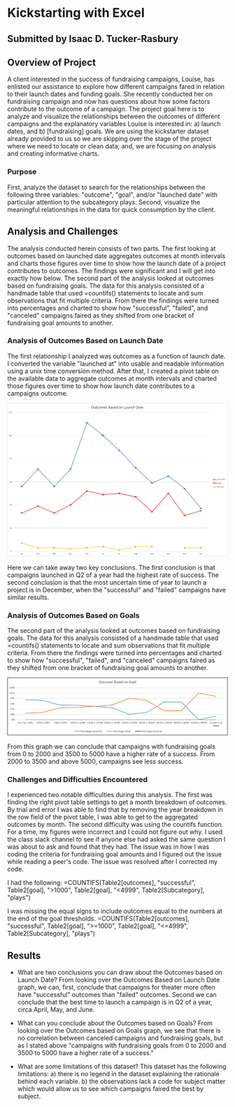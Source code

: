 # Kickstarting with Excel
Submitted by Isaac D. Tucker-Rasbury
---

## Overview of Project
A client interested in the success of fundraising campaigns, Louise, has enlisted our assistance
to explore how different campaigns fared in relation to their launch dates and funding goals. 
She recently conducted her on fundraising campaign and now has questions about how some factors 
contribute to the outcome of a campaign. The project goal here is to analyze and visualize
the relationships between the outcomes of different campaigns and the explanatory variables
Louise is interested in: a) launch dates, and b) [fundraising] goals. We are using the 
kickstarter dataset already provided to us so we are skipping over the stage of the 
project where we need to locate or clean data; and, we are focusing on analysis and creating informative charts.


### Purpose
First, analyze the dataset to search for the relationships between the following three 
variables: "outcome", "goal", and/or "launched date" with particular attention to the subcategory
plays. Second, visualize the meaningful relationships in the data for quick consumption by the client.


## Analysis and Challenges
The analysis conducted herein consists of two parts. The first looking at outcomes based on
launched date aggregates outcomes at month intervals and charts those figures over time to
show how the launch date of a project contributes to outcomes. The findings were significant and 
I will get into exactly how below. The second part of the analysis looked at outcomes based on 
fundraising goals. The data for this analysis consisted of a handmade table that used =countifs()
statements to locate and sum observations that fit multiple criteria. From there the findings were
turned into percentages and charted to show how "successful", "failed", and "canceled" campaigns
faired as they shifted from one bracket of fundraising goal amounts to another.

### Analysis of Outcomes Based on Launch Date
The first relationship I analyzed was outcomes as a function of launch date. I converted the 
variable "launched at" into usable and readable information using a unix time conversion method.
After that, I created a pivot table on the available data to aggregate outcomes at month intervals 
and charted those figures over time to show how launch date contributes to a campaigns outcome. 

![](Theater_Outcomes_vs_Launch.png)

Here we can take away two key conclusions. The first conclusion is that campaigns launched in 
Q2 of a year had the highest rate of success. The second conclusion is that the most uncertain time of year
to launch a project is in December, when the "successful" and "failed" campaigns have similar 
results.

### Analysis of Outcomes Based on Goals
The second part of the analysis looked at outcomes based on fundraising goals. The data for this analysis consisted of a handmade table that used =countifs()
statements to locate and sum observations that fit multiple criteria. From there the findings were
turned into percentages and charted to show how "successful", "failed", and "canceled" campaigns
faired as they shifted from one bracket of fundraising goal amounts to another.

![](Outcomes_vs_Goals.png)

From this graph we can conclude that campaigns with fundraising goals from 0 to 2000 and 
3500 to 5000 have a higher rate of a success. From 2000 to 3500 and above 5000, campaigns
see less success.

### Challenges and Difficulties Encountered
I experienced two notable difficulties during this analysis. The first was finding the 
right pivot table settings to get a month breakdown of outcomes. By trial and error I was 
able to find that by removing the year breakdown in the row field of the pivot table, I was
able to get to the aggregated outcomes by month. The second difficulty was using the countifs 
function. For a time, my figures were incorrect and I could not figure out why. I used the 
class slack channel to see if anyone else had asked the same question I was about to ask and 
found that they had. The issue was in how I was coding the criteria for fundraising goal amounts and 
I figured out the issue while reading a peer's code. The issue was resolved after I corrected my code.

I had the following:
=COUNTIFS(Table2[outcomes], "successful", Table2[goal], ">1000", Table2[goal], "<4999", Table2[Subcategory], "plays")

I was missing the equal signs to include outcomes equal to the numbers at the end of the goal 
thresholds.
=COUNTIFS(Table2[outcomes], "successful", Table2[goal], ">=1000", Table2[goal], "<=4999", Table2[Subcategory], "plays")


## Results

- What are two conclusions you can draw about the Outcomes based on Launch Date?
From looking over the Outcomes Based on Launch Date graph, we can, first, conclude that campaigns 
for theater more often have "successful" outcomes than "failed" outcomes. Second we can 
conclude that the best time to launch a campaign is in Q2 of a year, circa April, May, and June.

- What can you conclude about the Outcomes based on Goals?
From looking over the Outcomes based on Goals graph, we see that there is no correlation between
canceled campaigns and fundraising goals, but as I stated above "campaigns with fundraising
 goals from 0 to 2000 and 3500 to 5000 have a higher rate of a success."

- What are some limitations of this dataset?
This dataset has the following limitations:
a) there is no legend in the dataset explaining the rationale behind each variable.
b) the observations lack a code for subject matter which would allow us to see which campaigns
faired the best by subject.
